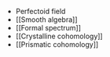 - Perfectoid field
- [[Smooth algebra]]
- [[Formal spectrum]]
- [[Crystalline cohomology]]
- [[Prismatic cohomology]]